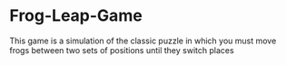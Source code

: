 # Frog-Leap-Game
This game is a simulation of the classic puzzle in which you must move frogs between two sets of positions until they switch places

